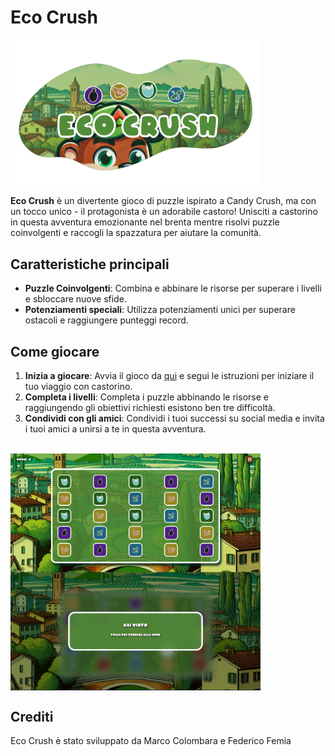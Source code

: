 # Eco Crush
<div style="display: flex; flex-direction: column;">
<img src="public/img/logo.png" alt="Ecovi" width="400" style="display:flex;justify-content:center;align-items:center;">
</div>

**Eco Crush** è un divertente gioco di puzzle ispirato a Candy Crush, ma con un tocco unico - il protagonista è un adorabile castoro! Unisciti a castorino in questa avventura emozionante nel brenta mentre risolvi puzzle coinvolgenti e raccogli la spazzatura per aiutare la comunità.

## Caratteristiche principali

- **Puzzle Coinvolgenti**: Combina e abbinare le risorse per superare i livelli e sbloccare nuove sfide.
- **Potenziamenti speciali**: Utilizza potenziamenti unici per superare ostacoli e raggiungere punteggi record.

## Come giocare

1. **Inizia a giocare**: Avvia il gioco da [qui](https://eco-crush.web.app/) e segui le istruzioni per iniziare il tuo viaggio con castorino.
2. **Completa i livelli**: Completa i puzzle abbinando le risorse e raggiungendo gli obiettivi richiesti esistono ben tre difficoltà.
3. **Condividi con gli amici**: Condividi i tuoi successi su social media e invita i tuoi amici a unirsi a te in questa avventura.
<br>
<div style="display: flex; flex-direction: column;">
<img src="public/img/cattura1.png" alt="Ecovi" width="400"><img src="public/img/cattura2.png" alt="Ecovi" width="400">
</div>

## Crediti

Eco Crush è stato sviluppato da Marco Colombara e Federico Femia
